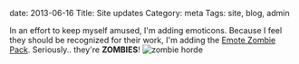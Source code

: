 date: 2013-06-16
Title: Site updates
Category: meta
Tags: site, blog, admin

In an effort to keep myself amused, I'm adding emoticons. Because I feel they should be recognized for their work, I'm adding the [Emote Zombie Pack](http://sparklydest.deviantart.com/art/Emote-Zombie-Pack-181951843). Seriously.. they're **ZOMBIES**! ![zombie horde](/static/images/horde.gif)
